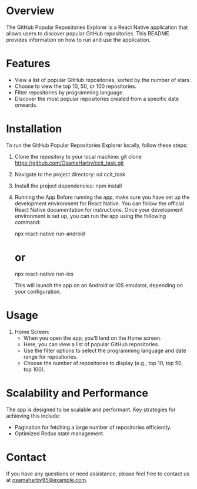 # Overview
The GitHub Popular Repositories Explorer is a React Native application that allows users to discover popular GitHub repositories. This README provides information on how to run and use the application.

# Features
- View a list of popular GitHub repositories, sorted by the number of stars.
- Choose to view the top 10, 50, or 100 repositories.
- Filter repositories by programming language.
- Discover the most popular repositories created from a specific date onwards.

# Installation
To run the GitHub Popular Repositories Explorer locally, follow these steps:

1. Clone the repository to your local machine:
   git clone https://github.com/OsamaHarby/ccit_task.git

2. Navigate to the project directory:
   cd ccit_task

3. Install the project dependencies:
   npm install

4. Running the App
   Before running the app, make sure you have set up the development environment for React Native. You can follow the official React Native documentation for instructions.
   Once your development environment is set up, you can run the app using the following command:

   npx react-native run-android
   # or
   npx react-native run-ios
   
   This will launch the app on an Android or iOS emulator, depending on your configuration.

# Usage

1. Home Screen:
   - When you open the app, you'll land on the Home screen.
   - Here, you can view a list of popular GitHub repositories.
   - Use the filter options to select the programming language and date range for repositories.
   - Choose the number of repositories to display (e.g., top 10, top 50, top 100).

# Scalability and Performance

   The app is designed to be scalable and performant. Key strategies for achieving this include:
   - Pagination for fetching a large number of repositories efficiently.
   - Optimized Redux state management.

# Contact
If you have any questions or need assistance, please feel free to contact us at osamaharby95@example.com.